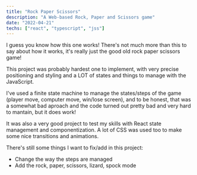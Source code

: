 ```yaml
---
title: "Rock Paper Scissors"
description: "A Web-based Rock, Paper and Scissors game"
date: "2022-04-21"
techs: ["react", "typescript", "jss"]
---
```

I guess you know how this one works! There's not much more than this to say about how it works, it's really just the good old rock paper scissors game!

This project was probably hardest one to implement, with very precise positioning and styling and a LOT of states and things to manage with the JavaScript.

I've used a finite state machine to manage the states/steps of the game (player move, computer move, win/lose screen), and to be honest, that was a somewhat bad aproach and the code turned out pretty bad and very hard to mantain, but it does work!

It was also a very good project to test my skills with React state management and componentization. A lot of CSS was used too to make some nice transitions and animations.

There's still some things I want to fix/add in this project:
- Change the way the steps are managed
- Add the rock, paper, scissors, lizard, spock mode